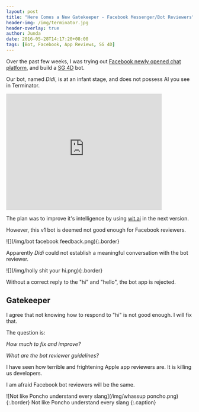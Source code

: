 ```yaml
---
layout: post
title: "Here Comes a New Gatekeeper - Facebook Messenger/Bot Reviewers"
header-img: /img/terminator.jpg
header-overlay: true
author: Junda
date: 2016-05-28T14:17:20+08:00
tags: [Bot, Facebook, App Reviews, SG 4D]
---
```


Over the past few weeks, I was trying out [Facebook newly opened chat platform](http://techcrunch.com/2016/04/12/agents-on-messenger/), and build a [SG 4D](/stories/#SG%204D) bot.

Our bot, named _Didi_, is at an infant stage, and does not possess AI you see in Terminator.

<iframe width="420" height="315" src="https://www.youtube.com/embed/c4T1qM_D3nY" frameborder="0" allowfullscreen></iframe>

The plan was to improve it's intelligence by using [wit.ai](http://wit.ai/) in the next version.

However, this v1 bot is deemed not good enough for Facebook reviewers.

![](/img/bot facebook feedback.png){:.border}

Apparently _Didi_ could not establish a meaningful conversation with the bot reviewer.

![](/img/holly shit your hi.png){:.border}

Without a correct reply to the "hi" and "hello", the bot app is rejected.


## Gatekeeper

I agree that not knowing how to respond to "hi" is not good enough. I will fix that.

The question is:

_How much to fix and improve?_

_What are the bot reviewer guidelines?_

I have seen how terrible and frightening Apple app reviewers are. It is killing us developers.

I am afraid Facebook bot reviewers will be the same.

![Not like Poncho understand every slang](/img/whassup poncho.png){:.border} Not like Poncho understand every slang
{:.caption}

